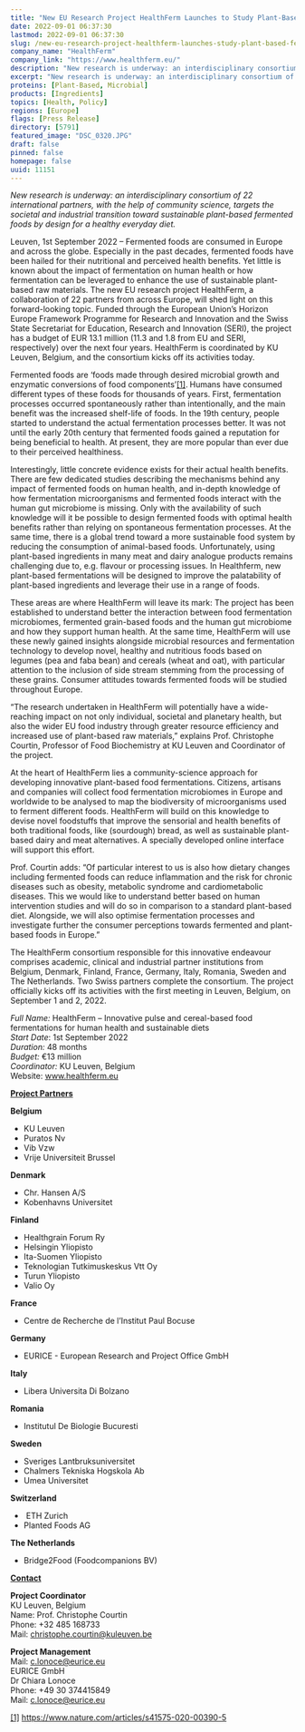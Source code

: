 ```yaml
---
title: "New EU Research Project HealthFerm Launches to Study Plant-Based Fermented Foods for Healthier and More Sustainable Diets"
date: 2022-09-01 06:37:30
lastmod: 2022-09-01 06:37:30
slug: /new-eu-research-project-healthferm-launches-study-plant-based-fermented-foods-healthier
company_name: "HealthFerm"
company_link: "https://www.healthferm.eu/"
description: "New research is underway: an interdisciplinary consortium of 22 international partners, with the help of community science, targets the societal and industrial transition toward sustainable plant-based fermented foods by design for a healthy everyday diet."
excerpt: "New research is underway: an interdisciplinary consortium of 22 international partners, with the help of community science, targets the societal and industrial transition toward sustainable plant-based fermented foods by design for a healthy everyday diet."
proteins: [Plant-Based, Microbial]
products: [Ingredients]
topics: [Health, Policy]
regions: [Europe]
flags: [Press Release]
directory: [5791]
featured_image: "DSC_0320.JPG"
draft: false
pinned: false
homepage: false
uuid: 11151
---
```

<p><em>New research is underway: an interdisciplinary consortium of 22 international partners, with the help of community science, targets the societal and industrial transition toward sustainable plant-based fermented foods by design for a healthy everyday diet.</em></p>
<p>Leuven, 1st September 2022 – Fermented foods are consumed in Europe and across the globe. Especially in the past decades, fermented foods have been hailed for their nutritional and perceived health benefits. Yet little is known about the impact of fermentation on human health or how fermentation can be leveraged to enhance the use of sustainable plant-based raw materials. The new EU research project HealthFerm, a collaboration of 22 partners from across Europe, will shed light on this forward-looking topic. Funded through the European Union’s Horizon Europe Framework Programme for Research and Innovation and the Swiss State Secretariat for Education, Research and Innovation (SERI), the project has a budget of EUR 13.1 million (11.3 and 1.8 from EU and SERI, respectively) over the next four years. HealthFerm is coordinated by KU Leuven, Belgium, and the consortium kicks off its activities today.</p>
<p>Fermented foods are ‘foods made through desired microbial growth and enzymatic conversions of food components’<a href="#_ftn1">[1]</a>.<strong> </strong>Humans have consumed different types of these foods for thousands of years. First, fermentation processes occurred spontaneously rather than intentionally, and the main benefit was the increased shelf-life of foods. In the 19th century, people started to understand the actual fermentation processes better. It was not until the early 20th century that fermented foods gained a reputation for being beneficial to health. At present, they are more popular than ever due to their perceived healthiness.</p>
<p>Interestingly, little concrete evidence exists for their actual health benefits. There are few dedicated studies describing the mechanisms behind any impact of fermented foods on human health, and in-depth knowledge of how fermentation microorganisms and fermented foods interact with the human gut microbiome is missing. Only with the availability of such knowledge will it be possible to design fermented foods with optimal health benefits rather than relying on spontaneous fermentation processes. At the same time, there is a global trend toward a more sustainable food system by reducing the consumption of animal-based foods. Unfortunately, using plant-based ingredients in many meat and dairy analogue products remains challenging due to, e.g. flavour or processing issues. In Healthferm, new plant-based fermentations will be designed to improve the palatability of plant-based ingredients and leverage their use in a range of foods. </p>
<p>These areas are where HealthFerm will leave its mark: The project has been established to understand better the interaction between food fermentation microbiomes, fermented grain-based foods and the human gut microbiome and how they support human health. At the same time, HealthFerm will use these newly gained insights alongside microbial resources and fermentation technology to develop novel, healthy and nutritious foods based on legumes (pea and faba bean) and cereals (wheat and oat), with particular attention to the inclusion of side stream stemming from the processing of these grains. Consumer attitudes towards fermented foods will be studied throughout Europe.</p>
<p>“The research undertaken in HealthFerm will potentially have a wide-reaching impact on not only individual, societal and planetary health, but also the wider EU food industry through greater resource efficiency and increased use of plant-based raw materials,” explains Prof. Christophe Courtin, Professor of Food Biochemistry at KU Leuven and Coordinator of the project.</p>
<p>At the heart of HealthFerm lies a community-science approach for developing innovative plant-based food fermentations. Citizens, artisans and companies will collect food fermentation microbiomes in Europe and worldwide to be analysed to map the biodiversity of microorganisms used to ferment different foods. HealthFerm will build on this knowledge to devise novel foodstuffs that improve the sensorial and health benefits of both traditional foods, like (sourdough) bread, as well as sustainable plant-based dairy and meat alternatives. A specially developed online interface will support this effort.</p>
<p>Prof. Courtin adds: “Of particular interest to us is also how dietary changes including fermented foods can reduce inflammation and the risk for chronic diseases such as obesity, metabolic syndrome and cardiometabolic diseases. This we would like to understand better based on human intervention studies and will do so in comparison to a standard plant-based diet. Alongside, we will also optimise fermentation processes and investigate further the consumer perceptions towards fermented and plant-based foods in Europe.”</p>
<p>The HealthFerm consortium responsible for this innovative endeavour comprises academic, clinical and industrial partner institutions from Belgium, Denmark, Finland, France, Germany, Italy, Romania, Sweden and The Netherlands. Two Swiss partners complete the consortium. The project officially kicks off its activities with the first meeting in Leuven, Belgium, on September 1 and 2, 2022.</p>
<p><em>Full Name:</em> HealthFerm – Innovative pulse and cereal-based food fermentations for human health and sustainable diets<br />
<em>Start Date</em>: 1st September 2022<br />
<em>Duration:</em> 48 months<br />
<em>Budget:</em> €13 million<br />
<em>Coordinator:</em> KU Leuven, Belgium<br />
Website: <a href="http://www.healthferm.eu">www.healthferm.eu</a></p>
<p><strong><u>Project Partners </u></strong></p>
<p><strong>Belgium</strong></p>
<ul>
<li>KU Leuven</li>
<li>Puratos Nv</li>
<li>Vib Vzw</li>
<li>Vrije Universiteit Brussel</li>
</ul>
<p><strong>Denmark</strong></p>
<ul>
<li>Chr. Hansen A/S</li>
<li>Kobenhavns Universitet</li>
</ul>
<p><strong>Finland</strong></p>
<ul>
<li>Healthgrain Forum Ry</li>
<li>Helsingin Yliopisto</li>
<li>Ita-Suomen Yliopisto</li>
<li>Teknologian Tutkimuskeskus Vtt Oy</li>
<li>Turun Yliopisto</li>
<li>Valio Oy</li>
</ul>
<p><strong>France</strong></p>
<ul>
<li>Centre de Recherche de l’Institut Paul Bocuse</li>
</ul>
<p><strong>Germany</strong></p>
<ul>
<li>EURICE - European Research and Project Office GmbH</li>
</ul>
<p><strong>Italy</strong></p>
<ul>
<li>Libera Universita Di Bolzano</li>
</ul>
<p><strong>Romania</strong></p>
<ul>
<li>Institutul De Biologie Bucuresti</li>
</ul>
<p><strong>Sweden</strong></p>
<ul>
<li>Sveriges Lantbruksuniversitet</li>
<li>Chalmers Tekniska Hogskola Ab</li>
<li>Umea Universitet</li>
</ul>
<p><strong>Switzerland</strong></p>
<ul>
<li> ETH Zurich</li>
<li>Planted Foods AG</li>
</ul>
<p><strong>The Netherlands</strong></p>
<ul>
<li>Bridge2Food (Foodcompanions BV)</li>
</ul>
<p><strong><u>Contact </u></strong></p>
<p><strong>Project Coordinator</strong><br />
KU Leuven, Belgium<br />
Name: Prof. Christophe Courtin<br />
Phone: +32 485 168733<br />
Mail: <a href="mailto:christophe.courtin@kuleuven.be">christophe.courtin@kuleuven.be</a></p>
<p><strong>Project Management</strong><br />
Mail: <a href="mailto:c.lonoce@eurice.eu">c.lonoce@eurice.eu</a><br />
EURICE GmbH<br />
Dr Chiara Lonoce<br />
Phone: +49 30 374415849<br />
Mail: <a href="mailto:c.lonoce@eurice.eu">c.lonoce@eurice.eu</a></p>
<p><a href="#_ftnref1">[1]</a> <a href="https://www.nature.com/articles/s41575-020-00390-5">https://www.nature.com/articles/s41575-020-00390-5</a></p>
